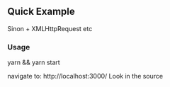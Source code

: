 ## Quick Example

Sinon + XMLHttpRequest etc

### Usage

yarn  && yarn start

navigate to: http://localhost:3000/
Look in the source
